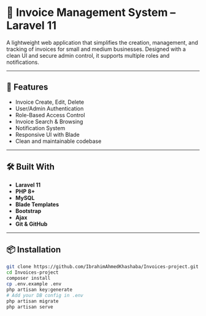 

# 📄 Invoice Management System – Laravel 11

A lightweight web application that simplifies the creation, management, and tracking of invoices for small and medium businesses. Designed with a clean UI and secure admin control, it supports multiple roles and notifications.

---

## 🚀 Features

- Invoice Create, Edit, Delete
- User/Admin Authentication
- Role-Based Access Control
- Invoice Search & Browsing
- Notification System
- Responsive UI with Blade
- Clean and maintainable codebase

---

## 🛠️ Built With

- **Laravel 11**
- **PHP 8+**
- **MySQL**
- **Blade Templates**
- **Bootstrap**
- **Ajax**
- **Git & GitHub**

---

## 📦 Installation

```bash
git clone https://github.com/IbrahimAhmedKhashaba/Invoices-project.git
cd Invoices-project
composer install
cp .env.example .env
php artisan key:generate
# Add your DB config in .env
php artisan migrate
php artisan serve
